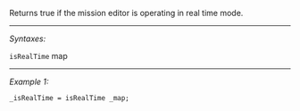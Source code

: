 Returns true if the mission editor is operating in real time mode.


---
*Syntaxes:*

`isRealTime` map

---
*Example 1:*

```sqf
_isRealTime = isRealTime _map;
```